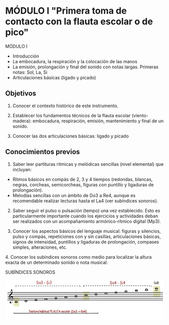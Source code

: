 
# MÓDULO I "Primera toma de contacto con la flauta escolar o de pico"

MÓDULO I

- Introducción
- La embocadura, la respiración y la colocación de las manos
- La emisión, prolongación y final del sonido con notas largas. Primeras notas: Sol, La, Si
- Articulaciones básicas (ligado y picado)

## Objetivos

1. Conocer el contexto histórico de este instrumento.

2. Establecer los fundamentos técnicos de la flauta escolar (viento-madera): embocadura, respiración, emisión, mantenimiento y final de un sonido.

3. Conocer las dos articulaciones básicas: ligado y picado

## Conocimientos previos

1. Saber leer partituras rítmicas y melódicas sencillas (nivel elemental) que incluyan:

- Ritmos básicos en compás de 2, 3 y 4 tiempos (redondas, blancas, negras, corcheas, semicorcheas, figuras con puntillo y ligaduras de prolongación).
- Melodías sencillas con un ámbito de Do3 a Re4, aunque es recomendable realizar lecturas hasta el La4 (ver subíndices sonoros).

2. Saber seguir el pulso o pulsación (tempo) una vez establecido. Esto es particularmente importante cuando los ejercicios y actividades deban ser realizados con un acompañamiento armónico-rítmico digital (Mp3).

3. Conocer los aspectos básicos del lenguaje musical: figuras y silencios, pulso y compás, repeticiones con y sin casillas, articulaciones básicas, signos de intensidad, puntillos y ligaduras de prolongación, compases simples, alteraciones, etc.

4. Conocer los subíndices sonoros como medio para localizar la altura exacta de un determinado sonido o nota musical:

SUBÍNDICES SONOROS

<img src="img/Subindices_sonoros.gif" alt="Subíndices sonoros" title="Subíndices sonoros" height="131" />
